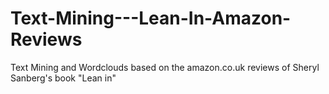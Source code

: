 # Text-Mining---Lean-In-Amazon-Reviews
Text Mining and Wordclouds based on the amazon.co.uk reviews of Sheryl Sanberg's book "Lean in"
